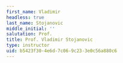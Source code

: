 ```yaml
---
first_name: Vladimir
headless: true
last_name: Stojanovic
middle_initial: ''
salutation: Prof.
title: Prof. Vladimir Stojanovic
type: instructor
uid: b5423f30-4e6d-7c06-9c23-3e0c56a880c6
---
```

